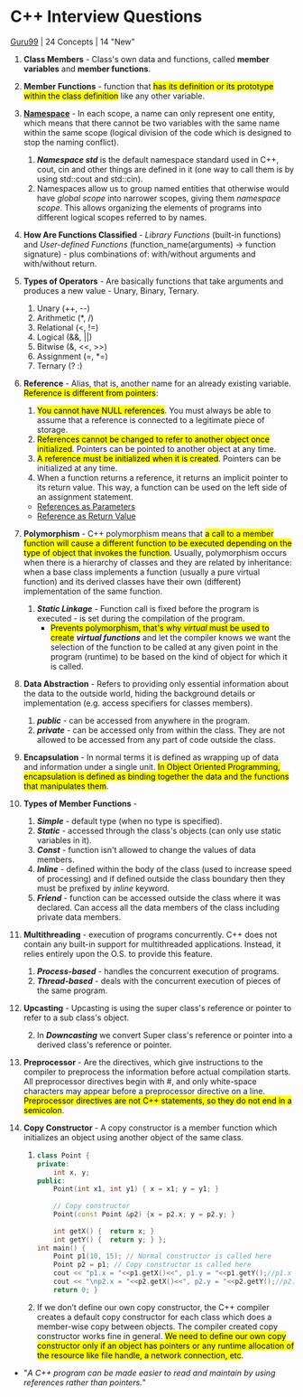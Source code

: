 # C++ Interview Questions

[Guru99](https://career.guru99.com/top-24-c-interview-questions/) | 24 Concepts | 14 "New"

1. **Class Members** - Class's own data and functions, called **member variables** and **member functions**.

2. **Member Functions** - function that <mark>has its definition or its prototype within the class definition</mark> like any other variable. 

3. **[Namespace](https://github.com/Willian-Girao/Cpp-Concepts/blob/master/namespace.cpp)** - In each scope, a name can only represent one entity, which means that there cannot be two variables with the same name within the same scope (logical division of the code which is designed to stop the naming conflict).

   1. ***Namespace std*** is the default namespace standard used in C++, cout, cin and other things are defined in it (one way to call them is by using std::cout and std::cin).
   2. Namespaces allow us to group named entities that otherwise would have *global scope* into narrower scopes, giving them *namespace scope*. This allows organizing the elements of programs into different logical scopes referred to by names.

4. **How Are Functions Classified** - *Library Functions* (built-in functions) and *User-defined Functions* (function_name(arguments) -> function signature) - plus combinations of: with/without arguments and with/without return.

5. **Types of Operators** - Are basically functions that take arguments and produces a new value - Unary, Binary, Ternary.

   1. Unary (++, --)
   2. Arithmetic (*, /)
   3. Relational (<, !=)
   4. Logical (&&, ||)
   5. Bitwise (&, <<, >>)
   6. Assignment (=, *=)
   7. Ternary (? :)

6. **Reference** - Alias, that is, another name for an already existing variable. <mark>Reference is different from pointers</mark>:

   1. <mark>You cannot have NULL references</mark>. You must always be able to assume that a reference is connected to a legitimate piece of storage.
   2. <mark>References cannot be changed to refer to another object once initialized</mark>. Pointers can be pointed to another object at any time.
   3. <mark>A reference must be initialized when it is created</mark>. Pointers can be initialized at any time.
   4. When a function returns a reference, it returns an implicit pointer to its return value. This way, a function can be used on the left side of an assignment statement.

   - [References as Parameters](https://www.tutorialspoint.com/cplusplus/passing_parameters_by_references.htm)
   - [Reference as Return Value](https://www.tutorialspoint.com/cplusplus/returning_values_by_reference.htm)

7. **Polymorphism** - C++ polymorphism means that <mark>a call to a member function will cause a different function to be executed depending on the type of object that invokes the function</mark>. Usually, polymorphism occurs when there is a hierarchy of classes and they are related by inheritance: when a base class implements a function (usually a pure virtual function) and its derived classes have their own (different) implementation of the same function.

   1. ***Static Linkage*** - Function call is fixed before the program is executed - is set during the compilation of the program.
      - <mark>Prevents polymorphism, that's why *virtual* must be used to create</mark> ***virtual functions*** and let the compiler knows we want the selection of the function to be called at any given point in the program (runtime) to be based on the kind of object for which it is called.

8. **Data Abstraction** - Refers to providing only essential information about the data to the outside world, hiding the background details or implementation (e.g. access specifiers for classes members).

   1. ***public*** - can be accessed from anywhere in the program.
   2. ***private*** - can be accessed only from within the class. They are not allowed to be accessed from any part of code outside the class.

9. **Encapsulation** - In normal terms it is defined as wrapping up of data and information under a single unit. <mark>In Object Oriented Programming, encapsulation is defined as binding together the data and the functions that manipulates them</mark>.

10. **Types of Member Functions** - 

    1. ***Simple*** - default type (when no type is specified).
    2. ***Static*** - accessed through the class's objects (can only use static variables in it).
    3. ***Const*** - function isn't allowed to change the values of data members.
    4. ***Inline*** - defined within the body of the class (used to increase speed of processing) and if defined outside the class boundary then they must be prefixed by *inline* keyword.
    5. ***Friend*** - function can be accessed outside the class where it was declared. Can access all the data members of the class including private data members.

11. **Multithreading** - execution of programs concurrently. C++ does not contain any built-in support for multithreaded applications. Instead, it relies entirely upon the O.S. to provide this feature.

    1. ***Process-based*** - handles the concurrent execution of programs.
    2. ***Thread-based*** - deals with the concurrent execution of pieces of the same program.

12. **Upcasting** - Upcasting is using the super class's reference or pointer to refer to a sub class's object.

    2. In ***Downcasting*** we convert Super class's reference or pointer into a derived class's reference or pointer.

13. **Preprocessor** - Are the directives, which give instructions to the compiler to preprocess the information before actual compilation starts. All preprocessor directives begin with #, and only white-space characters may appear before a preprocessor directive on a line. <mark>Preprocessor directives are not C++ statements, so they do not end in a semicolon</mark>.

14. **Copy Constructor** - A copy constructor is a member function which initializes an object using another object of the same class.

    1. ```cpp
       class Point { 
       private: 
           int x, y; 
       public: 
           Point(int x1, int y1) { x = x1; y = y1; } 
         
           // Copy constructor 
           Point(const Point &p2) {x = p2.x; y = p2.y; } 
         
           int getX() {  return x; } 
           int getY() {  return y; } }; 
       int main() { 
           Point p1(10, 15); // Normal constructor is called here 
           Point p2 = p1; // Copy constructor is called here 
           cout << "p1.x = "<<p1.getX()<<", p1.y = "<<p1.getY();//p1.x = 10, p1.y = 15
           cout << "\np2.x = "<<p2.getX()<<", p2.y = "<<p2.getY();//p2.x = 10, p2.y = 15 
           return 0; }
       ```

    2. If we don’t define our own copy constructor, the C++ compiler creates a default copy constructor for each class which does a member-wise copy between objects. The compiler created copy constructor works fine in general. <mark>We need to define our own copy constructor only if an object has pointers or any runtime allocation of the resource like file handle, a network connection, etc</mark>.

- "*A C++ program can be made easier to read and maintain by using references rather than pointers.*"
